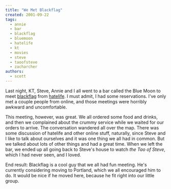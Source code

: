 ```yaml
---
title: "We Met Blackflag"
created: 2001-09-22
tags: 
  - annie
  - bar
  - blackflag
  - bluemoon
  - hatelife
  - kt
  - movies
  - steve
  - taoofsteve
  - zacharcher
authors: 
  - scott
---
```


Last night, KT, Steve, Annie and I all went to a bar called the Blue Moon to meet [blackflag](http://www.hatelife.org/view.php?user=blackflag) from [hatelife](http://www.hatelife.org/). I must admit, I had some reservations. I've only met a couple people from online, and those meetings were horribly awkward and uncomfortable.

This meeting, however, was great. We all ordered some food and drinks, and then we complained about the crummy service while we waited for our orders to arrive. The conversation wandered all over the map. There was some discussion of hatelife and other online stuff, naturally, since Steve and I like to talk about ourselves and it was one thing we all had in common. But we talked about lots of other things and had a great time. When we left the bar, we ended up all going back to Steve's house to watch _the Tao of Steve_, which I had never seen, and I loved.

End result: Blackflag is a cool guy that we all had fun meeting. He's currently considering moving to Portland, which we all encouraged him to do. It would be nice if he moved here, because he fit right into our little group.
